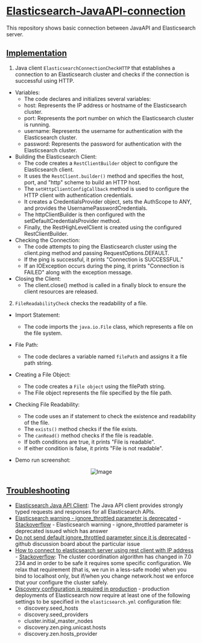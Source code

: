 # [Elasticsearch-JavaAPI-connection](https://www.elastic.co/guide/en/elasticsearch/client/java-api-client/current/installation.html)
This repository shows basic connection between JavaAPI and Elasticsearch server.

## [Implementation](https://github.com/af4092/Elasticsearch-JavaAPI-connection/tree/main/ElasticsearchConnectionCheckHTTP/src/main/java/org/example)
1. Java client `ElasticsearchConnectionCheckHTTP` that establishes a connection to an Elasticsearch cluster and checks if the connection is successful using HTTP.
- Variables:
  - The code declares and initializes several variables:
  - host: Represents the IP address or hostname of the Elasticsearch cluster.
  - port: Represents the port number on which the Elasticsearch cluster is running.
  - username: Represents the username for authentication with the Elasticsearch cluster.
  - password: Represents the password for authentication with the Elasticsearch cluster.
- Building the Elasticsearch Client:
  - The code creates a `RestClientBuilder` object to configure the Elasticsearch client.
  - It uses the `RestClient.builder()` method and specifies the host, port, and "http" scheme to build an HTTP host.
  - The `setHttpClientConfigCallback` method is used to configure the HTTP client with authentication credentials.
  - It creates a CredentialsProvider object, sets the AuthScope to ANY, and provides the UsernamePasswordCredentials.
  - The httpClientBuilder is then configured with the setDefaultCredentialsProvider method.
  - Finally, the RestHighLevelClient is created using the configured RestClientBuilder.
- Checking the Connection:
  - The code attempts to ping the Elasticsearch cluster using the client.ping method and passing RequestOptions.DEFAULT.
  - If the ping is successful, it prints "Connection is SUCCESSFUL."
  - If an IOException occurs during the ping, it prints "Connection is FAILED" along with the exception message.
- Closing the Client:
  - The client.close() method is called in a finally block to ensure the client resources are released.
2. `FileReadabilityCheck` checks the readability of a file.
- Import Statement:
  - The code imports the `java.io.File` class, which represents a file on the file system.
- File Path:
  - The code declares a variable named `filePath` and assigns it a file path string.
- Creating a File Object:
  - The code creates a `File object` using the filePath string.
  - The File object represents the file specified by the file path.
- Checking File Readability:
  - The code uses an if statement to check the existence and readability of the file.
  - The `exists()` method checks if the file exists.
  - The `canRead()` method checks if the file is readable.
  - If both conditions are true, it prints "File is readable".
  - If either condition is false, it prints "File is not readable".

- Demo run screenshot:

<p align="center">
  <img src="https://github.com/af4092/Elasticsearch-JavaAPI-connection/assets/24220136/de993e8c-729d-46f1-8e1d-4a2ce308c6f3" alt="Image">
</p>

## [Troubleshooting](https://github.com/af4092/Elasticsearch-JavaAPI-connection/tree/main)

- [Elasticsearch Java API Client](https://www.elastic.co/guide/en/elasticsearch/client/java-api-client/current/index.html): The Java API client provides strongly typed requests and responses for all Elasticsearch APIs.  
- [Elasticsearch warning - ignore_throttled parameter is deprecated](https://stackoverflow.com/questions/72271872/elasticsearch-warning-ignore-throttled-parameter-is-deprecated) - [Stackoverflow](https://stackoverflow.com/) - Elasticsearch warning - ignore_throttled parameter is deprecated issued which has answer
- [Do not send default ignore_throttled parameter since it is deprecated](https://github.com/elastic/elasticsearch/pull/84827) - github discussion board about the particular issue
- [How to connect to elasticsearch server using rest client with IP address](https://stackoverflow.com/questions/56951310/how-to-connect-to-elasticsearch-server-using-rest-client-with-ip-address) - [Stackoverflow](https://stackoverflow.com/): The cluster coordination algorithm has changed in 7.0 234 and in order to be safe it requires some specific configuration. We relax that requirement (that is, we run in a less-safe mode) when you bind to localhost only, but if/when you change network.host we enforce that your configure the cluster safely.
- [Discovery configuration is required in production](https://www.elastic.co/guide/en/elasticsearch/reference/7.0/breaking-changes-7.0.html#breaking_70_discovery_changes) - production deployments of Elasticsearch now require at least one of the following settings to be specified in the `elasticsearch.yml` configuration file:
  - discovery.seed_hosts
  - discovery.seed_providers
  - cluster.initial_master_nodes
  - discovery.zen.ping.unicast.hosts
  - discovery.zen.hosts_provider

